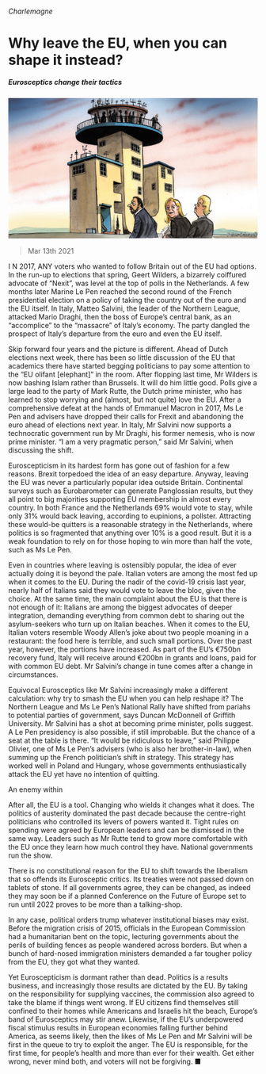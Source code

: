 ###### Charlemagne

# Why leave the EU, when you can shape it instead? 

##### Eurosceptics change their tactics 

![image](images/20210313_EUD000_1.jpg) 

> Mar 13th 2021 


I N 2017, ANY voters who wanted to follow Britain out of the EU had options. In the run-up to elections that spring, Geert Wilders, a bizarrely coiffured advocate of “Nexit”, was level at the top of polls in the Netherlands. A few months later Marine Le Pen reached the second round of the French presidential election on a policy of taking the country out of the euro and the EU itself. In Italy, Matteo Salvini, the leader of the Northern League, attacked Mario Draghi, then the boss of Europe’s central bank, as an “accomplice” to the “massacre” of Italy’s economy. The party dangled the prospect of Italy’s departure from the euro and even the EU itself.


Skip forward four years and the picture is different. Ahead of Dutch elections next week, there has been so little discussion of the EU that academics there have started begging politicians to pay some attention to the “EU olifant [elephant]” in the room. After flopping last time, Mr Wilders is now bashing Islam rather than Brussels. It will do him little good. Polls give a large lead to the party of Mark Rutte, the Dutch prime minister, who has learned to stop worrying and (almost, but not quite) love the EU. After a comprehensive defeat at the hands of Emmanuel Macron in 2017, Ms Le Pen and advisers have dropped their calls for Frexit and abandoning the euro ahead of elections next year. In Italy, Mr Salvini now supports a technocratic government run by Mr Draghi, his former nemesis, who is now prime minister. “I am a very pragmatic person,” said Mr Salvini, when discussing the shift.



Euroscepticism in its hardest form has gone out of fashion for a few reasons. Brexit torpedoed the idea of an easy departure. Anyway, leaving the EU was never a particularly popular idea outside Britain. Continental surveys such as Eurobarometer can generate Panglossian results, but they all point to big majorities supporting EU membership in almost every country. In both France and the Netherlands 69% would vote to stay, while only 31% would back leaving, according to eupinions, a pollster. Attracting these would-be quitters is a reasonable strategy in the Netherlands, where politics is so fragmented that anything over 10% is a good result. But it is a weak foundation to rely on for those hoping to win more than half the vote, such as Ms Le Pen.


Even in countries where leaving is ostensibly popular, the idea of ever actually doing it is beyond the pale. Italian voters are among the most fed up when it comes to the EU. During the nadir of the covid-19 crisis last year, nearly half of Italians said they would vote to leave the bloc, given the choice. At the same time, the main complaint about the EU is that there is not enough of it: Italians are among the biggest advocates of deeper integration, demanding everything from common debt to sharing out the asylum-seekers who turn up on Italian beaches. When it comes to the EU, Italian voters resemble Woody Allen’s joke about two people moaning in a restaurant: the food here is terrible, and such small portions. Over the past year, however, the portions have increased. As part of the EU’s €750bn recovery fund, Italy will receive around €200bn in grants and loans, paid for with common EU debt. Mr Salvini’s change in tune comes after a change in circumstances.


Equivocal Eurosceptics like Mr Salvini increasingly make a different calculation: why try to smash the EU when you can help reshape it? The Northern League and Ms Le Pen’s National Rally have shifted from pariahs to potential parties of government, says Duncan McDonnell of Griffith University. Mr Salvini has a shot at becoming prime minister, polls suggest. A Le Pen presidency is also possible, if still improbable. But the chance of a seat at the table is there. “It would be ridiculous to leave,” said Philippe Olivier, one of Ms Le Pen’s advisers (who is also her brother-in-law), when summing up the French politician’s shift in strategy. This strategy has worked well in Poland and Hungary, whose governments enthusiastically attack the EU yet have no intention of quitting.

An enemy within


After all, the EU is a tool. Changing who wields it changes what it does. The politics of austerity dominated the past decade because the centre-right politicians who controlled its levers of powers wanted it. Tight rules on spending were agreed by European leaders and can be dismissed in the same way. Leaders such as Mr Rutte tend to grow more comfortable with the EU once they learn how much control they have. National governments run the show.


There is no constitutional reason for the EU to shift towards the liberalism that so offends its Eurosceptic critics. Its treaties were not passed down on tablets of stone. If all governments agree, they can be changed, as indeed they may soon be if a planned Conference on the Future of Europe set to run until 2022 proves to be more than a talking-shop.


In any case, political orders trump whatever institutional biases may exist. Before the migration crisis of 2015, officials in the European Commission had a humanitarian bent on the topic, lecturing governments about the perils of building fences as people wandered across borders. But when a bunch of hard-nosed immigration ministers demanded a far tougher policy from the EU, they got what they wanted.


Yet Euroscepticism is dormant rather than dead. Politics is a results business, and increasingly those results are dictated by the EU. By taking on the responsibility for supplying vaccines, the commission also agreed to take the blame if things went wrong. If EU citizens find themselves still confined to their homes while Americans and Israelis hit the beach, Europe’s band of Eurosceptics may stir anew. Likewise, if the EU’s underpowered fiscal stimulus results in European economies falling further behind America, as seems likely, then the likes of Ms Le Pen and Mr Salvini will be first in the queue to try to exploit the anger. The EU is responsible, for the first time, for people’s health and more than ever for their wealth. Get either wrong, never mind both, and voters will not be forgiving. ■

